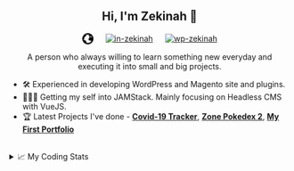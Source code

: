 <h2 align="center">Hi, I'm Zekinah 👋</h2>
<p align="center">
<a href="https://www.zekinahlecaros.com/" target="blank"><img align="center" src=https://raw.githubusercontent.com/iconic/open-iconic/master/svg/globe.svg alt="zekinalecaros.com" height="20" width="20" /></a>
&emsp;
<a href="https://ph.linkedin.com/in/zekinah" target="blank"><img align="center" src=https://cdn.jsdelivr.net/npm/simple-icons@3.0.1/icons/linkedin.svg alt="in-zekinah" height="20" width="20" /></a>
  &emsp;
<a href="https://profiles.wordpress.org/zekinah/" target="blank"><img align="center" src=https://cdn.jsdelivr.net/npm/simple-icons@3.0.1/icons/wordpress.svg alt="wp-zekinah" height="20" width="20" /></a>
</p>
<p align="center">
A person who always willing to learn something new everyday and executing it into small and big projects.
</p>

- 🛠 Experienced in developing WordPress and Magento site and plugins.
- 👩🏻‍💻 Getting my self into JAMStack. Mainly focusing on Headless CMS with VueJS.
- 🏆 Latest Projects I've done - **[Covid-19 Tracker](https://github.com/zekinah/pandemiccovid-19)**, **[Zone Pokedex 2](https://github.com/zekinah/zone-pokedex2)**, **[My First Portfolio](https://github.com/zekinah/iamzekinah)** 
<br><br>

<details>
    <summary>📈 My Coding Stats</summary>
<!--START_SECTION:waka-->
**I'm an Early 🐤** 

```text
🌞 Morning    40 commits     █░░░░░░░░░░░░░░░░░░░░░░░░   5.32% 
🌆 Daytime    374 commits    ████████████░░░░░░░░░░░░░   49.73% 
🌃 Evening    318 commits    ██████████░░░░░░░░░░░░░░░   42.29% 
🌙 Night      20 commits     ░░░░░░░░░░░░░░░░░░░░░░░░░   2.66%

```
📅 **I'm Most Productive on Saturday** 

```text
Monday       110 commits    ███░░░░░░░░░░░░░░░░░░░░░░   14.63% 
Tuesday      94 commits     ███░░░░░░░░░░░░░░░░░░░░░░   12.5% 
Wednesday    109 commits    ███░░░░░░░░░░░░░░░░░░░░░░   14.49% 
Thursday     97 commits     ███░░░░░░░░░░░░░░░░░░░░░░   12.9% 
Friday       107 commits    ███░░░░░░░░░░░░░░░░░░░░░░   14.23% 
Saturday     129 commits    ████░░░░░░░░░░░░░░░░░░░░░   17.15% 
Sunday       106 commits    ███░░░░░░░░░░░░░░░░░░░░░░   14.1%

```


📊 **This Week I Spent My Time On** 

```text
💬 Programming Languages: 
Markdown                 7 mins              █████████░░░░░░░░░░░░░░░░   39.19% 
LESS                     5 mins              ████████░░░░░░░░░░░░░░░░░   31.78% 
XML                      2 mins              ███░░░░░░░░░░░░░░░░░░░░░░   12.91% 
CSS                      1 min               ██░░░░░░░░░░░░░░░░░░░░░░░   7.84% 
JSON                     0 secs              █░░░░░░░░░░░░░░░░░░░░░░░░   4.2%

```

**I Mostly Code in PHP** 

```text
PHP                      24 repos            ██████████████░░░░░░░░░░░   55.81% 
JavaScript               5 repos             ███░░░░░░░░░░░░░░░░░░░░░░   11.63% 
HTML                     5 repos             ███░░░░░░░░░░░░░░░░░░░░░░   11.63% 
CSS                      5 repos             ███░░░░░░░░░░░░░░░░░░░░░░   11.63% 
Vue                      4 repos             ██░░░░░░░░░░░░░░░░░░░░░░░   9.3%

```



<!--END_SECTION:waka-->
</details>
